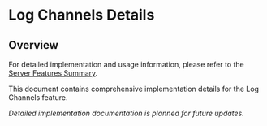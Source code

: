 # Log Channels Details

## Overview

For detailed implementation and usage information, please refer to the [Server Features Summary](README.md).

This document contains comprehensive implementation details for the Log Channels feature.

*Detailed implementation documentation is planned for future updates.*
